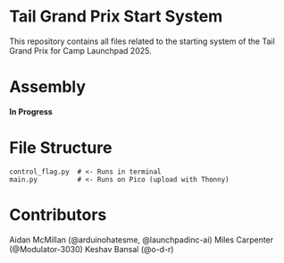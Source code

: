 # Tail Grand Prix Start System

This repository contains all files related to the starting system of the Tail Grand Prix for Camp Launchpad 2025.

# Assembly

**In Progress**

# File Structure

`control_flag.py  # <- Runs in terminal` \
`main.py          # <- Runs on Pico (upload with Thonny)`

# Contributors

Aidan McMillan (@arduinohatesme, @launchpadinc-ai)
Miles Carpenter (@Modulator-3030)
Keshav Bansal (@o-d-r)
